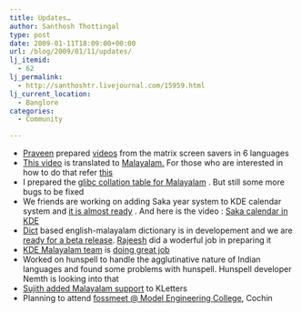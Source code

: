 ```yaml
---
title: Updates…
author: Santhosh Thottingal
type: post
date: 2009-01-11T18:09:00+00:00
url: /blog/2009/01/11/updates/
lj_itemid:
  - 62
lj_permalink:
  - http://santhoshtr.livejournal.com/15959.html
lj_current_location:
  - Banglore
categories:
  - Community

---
```

  * [Praveen][1] prepared [videos][2] from the matrix screen savers in 6 languages
  * [This video][3] is translated to  [Malayalam.][4] For those who are interested in how to do that refer [this][5]
  * I prepared the [glibc collation table for Malayalam][6] . But still some more bugs to be fixed
  * We friends are working on adding Saka year system to KDE calendar system and [it is almost ready][7] . And here is the video : [Saka calendar in KDE][8]
  * [Dict][9] based english-malayalam dictionary is in developement and we are [ready for a beta release][10]. [Rajeesh][11] did a woderful job in preparing it
  * [KDE Malayalam team][12] is [doing great job][13]
  * Worked on hunspell to handle the agglutinative nature of Indian languages and found some problems with hunspell. Hunspell developer Nemth is looking into that
  * [Sujith added Malayalam support][14] to KLetters
  * Planning to attend [fossmeet @ Model Engineering College][15], Cochin

 [1]: http://www.j4v4m4n.in
 [2]: http://gnupravi.blip.tv/
 [3]: http://www.gnu.org/fry
 [4]: http://www.gnu.org/fry/happy-birthday-to-gnu-translation.html
 [5]: http://www.gnu.org/fry/happy-birthday-to-gnu-in-your-language.html
 [6]: http://git.savannah.gnu.org/gitweb/?p=smc.git;a=tree;f=collation
 [7]: http://git.savannah.gnu.org/gitweb/?p=smc.git;a=tree;f=calendar/kde
 [8]: http://blip.tv/file/1656477
 [9]: http://en.wikipedia.org/DICT
 [10]: http://git.savannah.gnu.org/gitweb/?p=smc.git;a=tree;f=dictionary
 [11]: http://rajeeshknambiar.wordpress.com/2009/01/01/english-malayalam-dict-rfc2229/
 [12]: http://l10n.kde.org/team-infos.php?teamcode=ml
 [13]: http://l10n.kde.org/stats/gui/trunk-kde4/team/ml/
 [14]: http://sujithh.info/2009/01/2009-foss-contribution/
 [15]: http://mec.fossmeet.in/